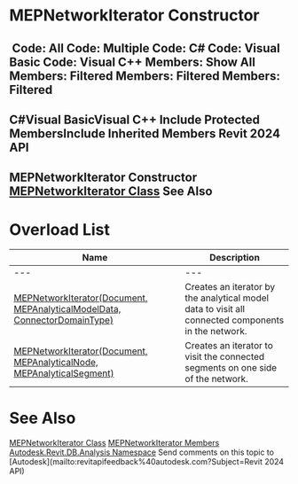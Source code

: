 # MEPNetworkIterator Constructor

﻿
 Code: All Code: Multiple Code: C# Code: Visual Basic Code: Visual C++  Members: Show All Members: Filtered Members: Filtered Members: Filtered   
---  
C#Visual BasicVisual C++
Include Protected MembersInclude Inherited Members
Revit 2024 API  
---  
MEPNetworkIterator Constructor   
[MEPNetworkIterator Class](ef919819-8e7e-7729-5994-096e56dfe420.md "MEPNetworkIterator Class") See Also  
---  
# Overload List
| Name | Description |
| --- | --- |
| --- | --- | --- |
| [MEPNetworkIterator(Document, MEPAnalyticalModelData, ConnectorDomainType)](c8c0e997-f48a-1f91-0a5d-98406dafa82c.md "MEPNetworkIterator Constructor \(Document, MEPAnalyticalModelData, ConnectorDomainType\)") | Creates an iterator by the analytical model data to visit all connected components in the network. |
| [MEPNetworkIterator(Document, MEPAnalyticalNode, MEPAnalyticalSegment)](94e6cf86-97ed-5111-2804-d35773206c5f.md "MEPNetworkIterator Constructor \(Document, MEPAnalyticalNode, MEPAnalyticalSegment\)") | Creates an iterator to visit the connected segments on one side of the network. |

# See Also
[MEPNetworkIterator Class](ef919819-8e7e-7729-5994-096e56dfe420.md "MEPNetworkIterator Class")
[MEPNetworkIterator Members](94af7789-3572-85f7-99de-71c8199056b0.md "MEPNetworkIterator Members")
[Autodesk.Revit.DB.Analysis Namespace](958e2e12-587d-f188-5d7b-f13d7dbfdf48.md "Autodesk.Revit.DB.Analysis Namespace")
Send comments on this topic to [Autodesk](mailto:revitapifeedback%40autodesk.com?Subject=Revit 2024 API)